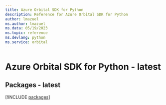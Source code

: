 ```yaml
---
title: Azure Orbital SDK for Python
description: Reference for Azure Orbital SDK for Python
author: lmazuel
ms.author: lmazuel
ms.data: 05/19/2023
ms.topic: reference
ms.devlang: python
ms.service: orbital
---
```

# Azure Orbital SDK for Python - latest
## Packages - latest
[!INCLUDE [packages](orbital-index.md)]